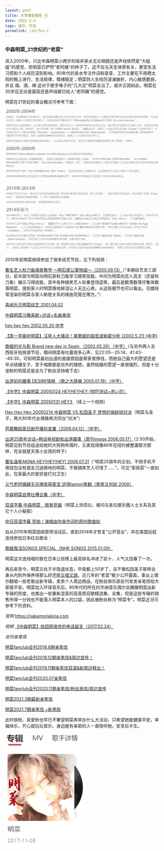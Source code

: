 ```yaml
---
layout: post
title: 大学摸鱼报告_壬
date: 2022-2-4
tags: 音乐、历史
permalink: /zh/fun-i
---
```


### 中森明菜_21世纪的“老菜”

进入2000年，只比中森明菜小两岁的坂井泉水无论相貌还是声线依然是“大姐姐”的感觉，但明菜已俨然“老阿姨”的样子了。这不仅与天生体质有关，更受生活习惯和个人经历深刻影响。90年代的泉水专注作词和录音，工作主要在不用晒太阳的晚上进行，生活规律，情绪稳定；明菜则人生经历波澜曲折，内心敏感脆弱，并且 烟、酒、辣 这对于歌手嗓子的“几大忌”明菜全沾了。或许正因如此，明菜在30岁后无论是面容还是声线都已给人“老阿姨”的感觉。

明菜在21世纪的事业概况可参考下图：

![](/img/akina16.png)

![](/img/akina17.png)

2010年前明菜继续参加了很多综艺节目，见下列视频：

[著名艺人秋刀鱼搞笑教学 ～明石家公寓物語～（2000.09.13）](https://www.bilibili.com/video/BV16x411W7Wc)（“本期综艺含三部分，前半部为明菜向明石家秋刀鱼学习搞笑技能，中间为明菜向恋人高文（还是秋刀鱼）展示习得技能，其中各种搞笑艺人轮番登场逗笑，最后是数落数落仔集体数落明菜，提到家人时明菜倏地掉泪让人无比心疼。从这些细节也可以看出，日媒经常渲染的明菜与家人断绝关系的缘由究竟在哪方。”）

[喜闻乐见明菜综艺 2001.04.02](https://www.bilibili.com/video/BV1aW411Z71n)

[中森明菜沙雕喜剧+访谈+名曲串烧](https://www.bilibili.com/video/BV1dU4y1u7TP)

[hey hey hey 2002.05.20 中字](https://www.bilibili.com/video/BV1Wt41197qN)

[【周一早晨听明菜】汪星人大骚动！某歌姬的超音波秘密分析 (2002.5.21) (中字)](https://www.bilibili.com/video/BV1Ho4y1U7Uu)

[歌姬的光与影 Brand new day in Spain （2002.05.26）（中字）](https://www.bilibili.com/video/BV1Qx411574x)（与另外两人去西班牙拍旅游节目，期间明菜有吐露很多心声，见22:05--25:14、41:43--49:30，可知明菜最初出道的直接原因是帮家里挣钱，而她自己最大的愿望还是早点结婚生子，至于唱歌那是另外的理想，虽然结婚的愿望一直很强烈，但是十分宠粉的明菜还是会为了粉丝坚持唱下去）

[出道前的趣事 DESIRE情熱 （歌之大辞典 2005.01.19）（中字）](https://www.bilibili.com/video/BV1pp4y167gU)

[【中字】中森明菜 20050124 HEYHEYHEY (惊吓测试+赤い花）](https://www.bilibili.com/video/BV1bx41177kj)

[【中字】中森明菜 20050131 HEY3 ](https://www.bilibili.com/video/av15826567)（续上一个视频）

[Hey Hey Hey 20050214 中森明菜 VS 松田圣子 梦想的保龄球对决](https://www.bilibili.com/video/av12879841)（明菜与圣子，两大80年代女偶像再次同台“对决”）

[芭蕾舞蹈家日剧开播前宣番（2006.04.12）（中字）](https://www.bilibili.com/video/BV1sb411F7hY)

[出道25周年访谈~畅谈电视剧和出道趣事（周刊image 2006.05.17）](https://www.bilibili.com/video/BV1Ek4y1275H)（2:50开始，明菜见到节目组送给她的大狗狗布偶时，又表现得像86年在纽约被整蛊那次那样，完全就是天真小女孩的样子）

[著名谐星AKINA HEY!HEY!HEY! 2006.07.31](https://www.bilibili.com/video/BV1sx411G7et)（“明菜25周年的企划。不用手机不用钱包没有朋友沉迷擦地的明菜，不做搞笑艺人可惜了......”，可见“家政菜”一直如此，在家最大的爱好是打扫卫生）

[元气老阿姨肆无忌惮卖萌耍宝 逗得tamori笑翻（笑笑又何妨 2008）](https://www.bilibili.com/video/BV1zp411Z7Lj)

[中森明菜自黑吐槽合集（中字）](https://www.bilibili.com/video/BV1w64y1z7qX)

[双语字幕 中森明菜　噓発見器](https://www.bilibili.com/video/BV1G34y1o7Nz)（明菜上测谎仪，被问与各位娱乐圈人士关系及其它个人小秘密）

[中日双语字幕 竞拍！演唱由你来作词的原创歌曲权](https://www.bilibili.com/video/BV1ML411W716)

自从2010年明菜因病暂停活动后，直到2014年才恢复“公开营业”，并在美国远程连线参加日本红白歌会：

[歌姫復活SONGS SPECIAL（NHK SONGS 2015.01.09）](https://www.bilibili.com/video/BV1Rs411v7iW)

明菜这次连线唱的歌在日本公信榜上最高排名冲进了前十，人气又回春了一次。

再后来至今，明菜又处于半隐退状态，毕竟都上50岁了，且不像松田圣子那样全身从内到外保养得那么好还能[又唱又跳](https://www.bilibili.com/video/BV1by4y1x77F)。近几年的“老菜”极少公开露面，事业上偶尔翻唱一些老歌出新专辑，卖卖个人周边商品，在粉丝俱乐部会刊发发亲笔信给大家报平安。明菜加入环球音乐后，80年代时所在的华纳音乐偶尔会蹭蹭明菜出新专辑的热度，也推出一些重新混音的高音质旧歌精选集、全集，但是这些专辑的销售所得一分钱也不能落入明菜本人的口袋，因此被粉丝称为“榨菜专”。明菜近况可参考下列资料。

*官网* https://nakamoriakina.com

*视频* [【中森明菜】给田原俊彦的电话留言（2017.02.24）](https://www.bilibili.com/video/BV1qx411s7CB)

*会刊亲笔信*

[明菜fanclub会刊2018.8期亲笔信](https://www.bilibili.com/read/cv880524)

[明菜fanclub会刊2018.12期亲笔信&周边宣传！](https://www.bilibili.com/read/cv1731247)

[明菜fanclub会刊2019.11期亲笔信双语&新周边释出！](https://www.bilibili.com/read/cv4035108)

[明菜fanclub会刊2020.07亲笔信](https://www.bilibili.com/read/cv6883473)

[明菜fanclub会刊2020.11期亲笔信/粉丝来信/周边宣传](https://www.bilibili.com/read/cv8397088)

[明菜2021.3期最新亲笔信](https://www.bilibili.com/read/cv10162269)

[明菜2021.7期亲笔信 +新黑胶](https://www.bilibili.com/read/cv12104592)

此时铁粉、真爱粉也早已不奢望明菜再举办什么大活动，只希望她能健康平安，幸福快乐，开心就玩玩音乐，身边能有亲密的人一直陪伴她，安享后半生。

![](/img/akina18.webp)
